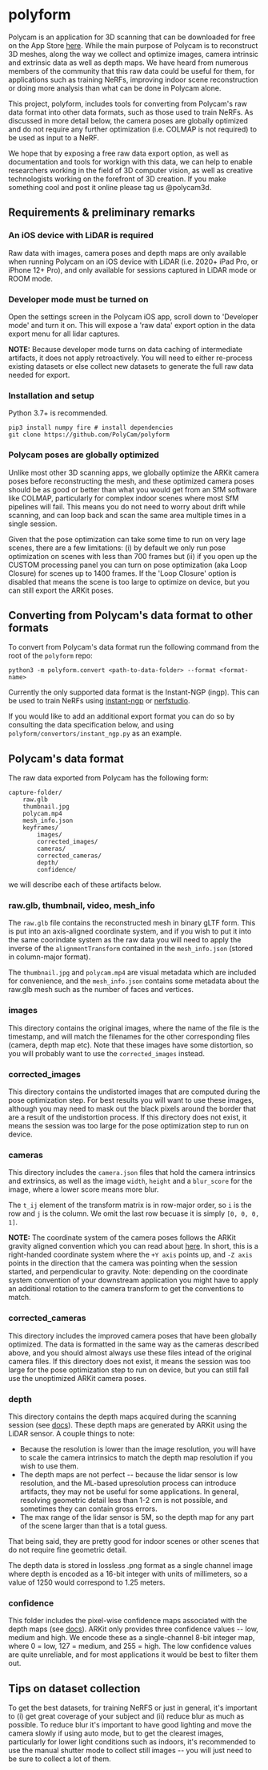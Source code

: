 # polyform

Polycam is an application for 3D scanning that can be downloaded for free on the App Store [here](https://apps.apple.com/us/app/polycam-lidar-3d-scanner/id1532482376). While the main purpose of Polycam is to reconstruct 3D meshes, along the way we collect and optimize images, camera intrinsic and extrinsic data as well as depth maps. We have heard from numerous members of the community that this raw data could be useful for them, for applications such as training NeRFs, improving indoor scene reconstruction or doing more analysis than what can be done in Polycam alone. 

This project, polyform, includes tools for converting from Polycam's raw data format into other data formats, such as those used to train NeRFs. As discussed in more detail below, the camera poses are globally optimized and do not require any further optimization (i.e. COLMAP is not required) to be used as input to a NeRF.

We hope that by exposing a free raw data export option, as well as documentation and tools for workign with this data, we can help to enable researchers working in the field of 3D computer vision, as well as creative technologists working on the forefront of 3D creation. If you make something cool and post it online please tag us @polycam3d.

## Requirements & preliminary remarks

### An iOS device with LiDAR is required

Raw data with images, camera poses and depth maps are only available when running Polycam on an iOS device with LiDAR (i.e. 2020+ iPad Pro, or iPhone 12+ Pro), and only available for sessions captured in LiDAR mode or ROOM mode.

### Developer mode must be turned on

Open the settings screen in the Polycam iOS app, scroll down to 'Developer mode' and turn it on. This will expose a 'raw data' export option in the data export menu for all lidar captures. 

**NOTE:** Because developer mode turns on data caching of intermediate artifacts, it does not apply retroactively. You will need to either re-process existing datasets or else collect new datasets to generate the full raw data needed for export.

### Installation and setup

Python 3.7+ is recommended.

```
pip3 install numpy fire # install dependencies
git clone https://github.com/PolyCam/polyform
```

### Polycam poses are globally optimized

Unlike most other 3D scanning apps, we globally optimize the ARKit camera poses before reconstructing the mesh, and these optimized camera poses should be as good or better than what you would get from an SfM software like COLMAP, particularly for complex indoor scenes where most SfM pipelines will fail. This means you do not need to worry about drift while scanning, and can loop back and scan the same area multiple times in a single session.

Given that the pose optimization can take some time to run on very lage scenes, there are a few limitations: (i) by default we only run pose optimization on scenes with less than 700 frames but (ii) if you open up the CUSTOM processing panel you can turn on pose optimization (aka Loop Closure) for scenes up to 1400 frames. If the 'Loop Closure' option is disabled that means the scene is too large to optimize on device, but you can still export the ARKit poses.

## Converting from Polycam's data format to other formats

To convert from Polycam's data format run the following command from the root of the `polyform` repo:
```
python3 -m polyform.convert <path-to-data-folder> --format <format-name>
```

Currently the only supported data format is the Instant-NGP (ingp). This can be used to train NeRFs using [instant-ngp](https://github.com/NVlabs/instant-ngp) or [nerfstudio](https://github.com/nerfstudio-project/nerfstudio).

If you would like to add an additional export format you can do so by consulting the data specification below, and using `polyform/convertors/instant_ngp.py` as an example.

## Polycam's data format

The raw data exported from Polycam has the following form:

```
capture-folder/
    raw.glb
    thumbnail.jpg
    polycam.mp4
    mesh_info.json
    keyframes/
        images/
        corrected_images/
        cameras/
        corrected_cameras/
        depth/
        confidence/
```

we will describe each of these artifacts below.

### raw.glb, thumbnail, video, mesh_info

The `raw.glb` file contains the reconstructed mesh in binary gLTF form. This is put into an axis-aligned coordinate system, and if you wish to put it into the same coorindate system as the raw data you will need to apply the inverse of the `alignmentTransform` contained in the `mesh_info.json` (stored in column-major format).

The `thumbnail.jpg` and `polycam.mp4` are visual metadata which are included for convenience, and the `mesh_info.json` contains some metadata about the raw.glb mesh such as the number of faces and vertices.

### images

This directory contains the original images, where the name of the file is the timestamp, and will match the filenames for the other corresponding files (camera, depth map etc). Note that these images have some distortion, so you will probably want to use the `corrected_images` instead.

### corrected_images

This directory contains the undistorted images that are computed during the pose optimization step. For best results you will want to use these images, although you may need to mask out the black pixels around the border that are a result of the undistortion process. If this directory does not exist, it means the session was too large for the pose optimization step to run on device.

### cameras

This directory includes the `camera.json` files that hold the camera intrinsics and extrinsics, as well as the image `width`, `height` and a `blur_score` for the image, where a lower score means more blur.

The `t_ij` element of the transform matrix is in row-major order, so `i` is the row and `j` is the column. We omit the last row becuase it is simply `[0, 0, 0, 1]`.

**NOTE:** The coordinate system of the camera poses follows the ARKit gravity aligned convention which you can read about [here](https://developer.apple.com/documentation/arkit/arconfiguration/worldalignment/gravity). In short, this is a right-handed coordinate system where the `+Y axis` points up, and `-Z axis` points in the direction that the camera was pointing when the session started, and perpendicular to gravity. Note: depending on the coordinate system convention of your downstream application you might have to apply an additional rotation to the camera transform to get the conventions to match.

### corrected_cameras

This directory includes the improved camera poses that have been globally optimized. The data is formatted in the same way as the cameras described above, and you should almost always use these files intead of the original camera files. If this directory does not exist, it means the session was too large for the pose optimization step to run on device, but you can still fall use the unoptimized ARKit camera poses.

### depth

This directory contains the depth maps acquired during the scanning session (see [docs](https://developer.apple.com/documentation/arkit/arframe/3566299-scenedepth)). These depth maps are generated by ARKit using the LiDAR sensor. A couple things to note:

- Because the resolution is lower than the image resolution, you will have to scale the camera intrinsics to match the depth map resolution if you wish to use them.
- The depth maps are not perfect -- because the lidar sensor is low resolution, and the ML-based upresolution process can introduce artifacts, they may not be useful for some applications. In general, resolving geometric detail less than 1-2 cm is not possible, and sometimes they can contain gross errors.
- The max range of the lidar sensor is 5M, so the depth map for any part of the scene larger than that is a total guess.

That being said, they are pretty good for indoor scenes or other scenes that do not require fine geometric detail.

The depth data is stored in lossless .png format as a single channel image where depth is encoded as a 16-bit integer with units of millimeters, so a value of 1250 would correspond to 1.25 meters.

### confidence

This folder includes the pixel-wise confidence maps associated with the depth maps (see [docs](https://developer.apple.com/documentation/arkit/ardepthdata/3566295-confidencemap)). ARKit only provides three confidence values -- low, medium and high. We encode these as a single-channel 8-bit integer map, where 0 = low, 127 = medium, and 255 = high. The low confidence values are quite unreliable, and for most applications it would be best to filter them out.


## Tips on dataset collection

 To get the best datasets, for training NeRFS or just in general, it's important to (i) get great coverage of your subject and (ii) reduce blur as much as possible. To reduce blur it's important to have good lighting and move the camera slowly if using auto mode, but to get the clearest images, particularly for lower light conditions such as indoors, it's recommended to use the manual shutter mode to collect still images -- you will just need to be sure to collect a lot of them.